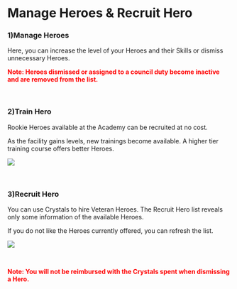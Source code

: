 # Manage Heroes & Recruit Hero

### 1)Manage Heroes

 Here, you can increase the level of your Heroes and their Skills or dismiss unnecessary Heroes.

<font color="red">**Note: Heroes dismissed or assigned to a council duty become inactive and are removed from the list.**</font>

<br>

### 2)Train Hero

 Rookie Heroes available at the Academy can be recruited at no cost.

As the facility gains levels, new trainings become available. A higher tier training course offers better Heroes.

![](http://astrokings.s3.amazonaws.com/html/img/help/104_001rookiehero.png)

<br>

### 3)Recruit Hero

 You can use Crystals to hire Veteran Heroes. The Recruit Hero list reveals only some information of the available Heroes.

If you do not like the Heroes currently offered, you can refresh the list.

![](http://astrokings.s3.amazonaws.com/html/img/help/104_002veteranhero.png)

<br>

<font color="red">**Note: You will not be reimbursed with the Crystals spent when dismissing a Hero.**</font>